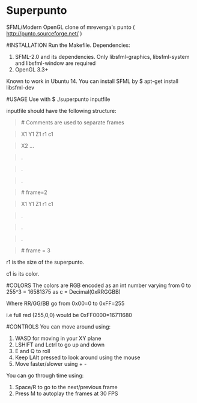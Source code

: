 # Superpunto
SFML/Modern OpenGL clone of mrevenga's punto ( http://punto.sourceforge.net/ )

#INSTALLATION
Run the Makefile.
Dependencies:

1. SFML-2.0 and its dependencies. Only libsfml-graphics, libsfml-system and libsfml-window are required
2. OpenGL 3.3+

Known to work in Ubuntu 14. You can install SFML by $ apt-get install libsfml-dev

#USAGE
Use with $ ./superpunto inputfile

inputfile should have the following structure:
>\# Comments are used to separate frames

>X1 Y1 Z1 r1 c1

>X2 ...

>.

>.

>.

>\# frame=2

>X1 Y1 Z1 r1 c1

>.

>.

>.

>\# frame = 3

r1 is the size of the superpunto.

c1 is its color.

#COLORS
The colors are RGB encoded as an int number varying from 0 to 255^3 = 16581375 as c = Decimal(0xRRGGBB)

Where RR/GG/BB go from 0x00=0 to 0xFF=255

i.e full red (255,0,0) would be 0xFF0000=16711680

#CONTROLS
You can move around using:

1. WASD for moving in your XY plane
2. LSHIFT and Lctrl to go up and down
3. E and Q to roll
4. Keep LAlt pressed to look around using the mouse
5. Move faster/slower using + -

You can go through time using:

1. Space/R to go to the next/previous frame
2. Press M to autoplay the frames at 30 FPS






